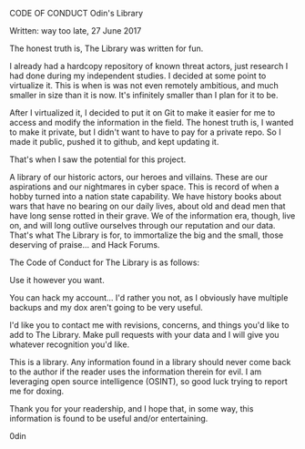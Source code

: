 CODE OF CONDUCT
Odin's Library

Written: way too late, 27 June 2017



The honest truth is, The Library was written for fun.

I already had a hardcopy repository of known threat actors, just research I had done during my
independent studies. I decided at some point to virtualize it. This is when is was not even remotely ambitious, and much smaller in size than it is now. It's infinitely smaller than I plan for it to be. 

After I virtualized it, I decided to put it on Git to make it easier for me to access and modify the information in the field. The honest truth is, I wanted to make it private, but I didn't want to have to pay for a private repo. So I made it public, pushed it to github, and kept updating it.

That's when I saw the potential for this project. 

A library of our historic actors, our heroes and villains. These are our aspirations and our nightmares in cyber space. This is record of when a hobby turned into a nation state capability. We have history books about wars that have no bearing on our daily lives, about old and dead men that have long sense rotted in their grave. We of the information era, though, live on, and will long outlive ourselves through our reputation and our data. That's what The Library is for, to 
immortalize the big and the small, those deserving of praise... and Hack Forums. 

The Code of Conduct for The Library is as follows: 

Use it however you want. 

You can hack my account... I'd rather you not, as I obviously have multiple backups and my dox aren't going to be very useful.

I'd like you to contact me with revisions, concerns, and things you'd like to add to The Library. Make pull requests with your data and I will give you whatever recognition you'd like.

This is a library. Any information found in a library should never come back to the author if the reader uses the information therein for evil. I am leveraging open source intelligence (OSINT), so good luck trying to report me for doxing.



Thank you for your readership, and I hope that, in some way, this information is found to be useful and/or entertaining. 

0din
